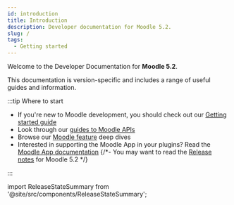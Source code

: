 ```yaml
---
id: introduction
title: Introduction
description: Developer documentation for Moodle 5.2.
slug: /
tags:
  - Getting started
---
```


Welcome to the Developer Documentation for **Moodle 5.2**.

This documentation is version-specific and includes a range of useful guides and information.

:::tip Where to start

- If you're new to Moodle development, you should check out our [Getting started guide](/general/development/gettingstarted)
- Look through our [guides to Moodle APIs](./apis.md)
- Browse our [Moodle feature](./guides.md) deep dives
- Interested in supporting the Moodle App in your plugins? Read the [Moodle App documentation](/general/app)
{/*- You may want to read the [Release notes](/general/releases/5.2) for Moodle 5.2 */}

:::

import ReleaseStateSummary from '@site/src/components/ReleaseStateSummary';

<ReleaseStateSummary releaseName="5.2" />
